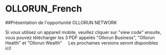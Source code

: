 # OLLORUN_French
##Présentation de l'opportunité OLLORUN NETWORK

Si vous utilisez un appareil mobile, veuillez cliquer sur "view code" ensuite, vous pouvez télécharger les 3 PDF appelés "Ollorun Business", "Ollorun Health" et "Ollorun Wealth"
 
  Les prochaines versions seront disponibles ici!
